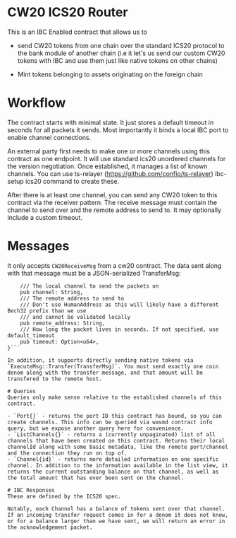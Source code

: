 # CW20 ICS20 Router

This is an IBC Enabled contract that allows us to 

- send CW20 tokens from one chain over the standard ICS20 protocol to the bank module of another chain (i.e it let's us send our custom CW20 tokens with IBC and use them just like native tokens on other chains)

- Mint tokens belonging to assets originating on the foreign chain

# Workflow
The contract starts with minimal state. It just stores a default timeout in seconds for all packets it sends. Most importantly it binds a local IBC port to enable channel connections.

An external party first needs to make one or more channels using this contract as one endpoint. It will use standard ics20 unordered channels for the version negotiation. Once established, it manages a list of known channels. You can use ts-relayer (https://github.com/confio/ts-relayer) ibc-setup ics20 command to create these.

After there is at least one channel, you can send any CW20 token to this contract via the receiver pattern. The receive message must contain the channel to send over and the remote address to send to. It may optionally include a custom timeout.

# Messages
It only accepts `CW20ReceiveMsg` from a cw20 contract. The data sent along with that message must be a JSON-serialized TransferMsg:

```pub struct TransferMsg {
    /// The local channel to send the packets on
    pub channel: String,
    /// The remote address to send to
    /// Don't use HumanAddress as this will likely have a different Bech32 prefix than we use
    /// and cannot be validated locally
    pub remote_address: String,
    /// How long the packet lives in seconds. If not specified, use default_timeout
    pub timeout: Option<u64>,
}```

In addition, it supports directly sending native tokens via `ExecuteMsg::Transfer(TransferMsg)`. You must send exactly one coin denom along with the transfer message, and that amount will be transfered to the remote host.

# Queries
Queries only make sense relative to the established channels of this contract.

- `Port{}` - returns the port ID this contract has bound, so you can create channels. This info can be queried via wasmd contract info query, but we expose another query here for convenience.
- `ListChannels{}` - returns a (currently unpaginated) list of all channels that have been created on this contract. Returns their local channelId along with some basic metadata, like the remote port/channel and the connection they run on top of.
- `Channel{id}` - returns more detailed information on one specific channel. In addition to the information available in the list view, it returns the current outstanding balance on that channel, as well as the total amount that has ever been sent on the channel.

# IBC Responses
These are defined by the ICS20 spec.

Notably, each Channel has a balance of tokens sent over that channel. If an incoming transfer request comes in for a denom it does not know, or for a balance larger than we have sent, we will return an error in the acknowledgement packet.